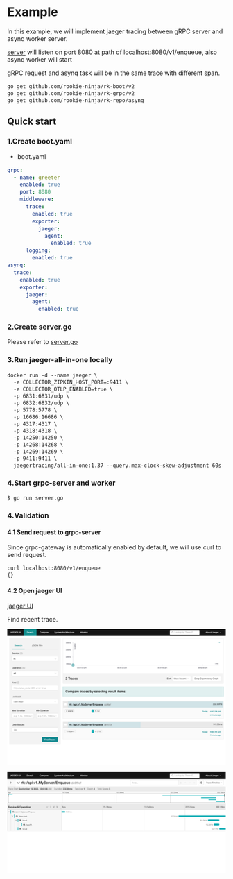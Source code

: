 # Example
In this example, we will implement jaeger tracing between gRPC server and asynq worker server.

[server](server.go) will listen on port 8080 at path of localhost:8080/v1/enqueue, also asynq worker will start

gRPC request and asynq task will be in the same trace with different span.

```shell
go get github.com/rookie-ninja/rk-boot/v2
go get github.com/rookie-ninja/rk-grpc/v2
go get github.com/rookie-ninja/rk-repo/asynq
```

## Quick start
### 1.Create boot.yaml
- boot.yaml

```yaml
grpc:
  - name: greeter
    enabled: true
    port: 8080
    middleware:
      trace:
        enabled: true
        exporter:
          jaeger:
            agent:
              enabled: true
      logging:
        enabled: true
asynq:
  trace:
    enabled: true
    exporter:
      jaeger:
        agent:
          enabled: true
```

### 2.Create server.go
Please refer to [server.go](server.go)

### 3.Run jaeger-all-in-one locally
```shell
docker run -d --name jaeger \
  -e COLLECTOR_ZIPKIN_HOST_PORT=:9411 \
  -e COLLECTOR_OTLP_ENABLED=true \
  -p 6831:6831/udp \
  -p 6832:6832/udp \
  -p 5778:5778 \
  -p 16686:16686 \
  -p 4317:4317 \
  -p 4318:4318 \
  -p 14250:14250 \
  -p 14268:14268 \
  -p 14269:14269 \
  -p 9411:9411 \
  jaegertracing/all-in-one:1.37 --query.max-clock-skew-adjustment 60s
```

### 4.Start grpc-server and worker

```shell
$ go run server.go
```

### 4.Validation
#### 4.1 Send request to grpc-server
Since grpc-gateway is automatically enabled by default, we will use curl to send request.

```shell
curl localhost:8080/v1/enqueue
{}
```

#### 4.2 Open jaeger UI
[jaeger UI](http://localhost:16686/search)

Find recent trace.

![search](img/search.png)

![detail](img/detail.png)